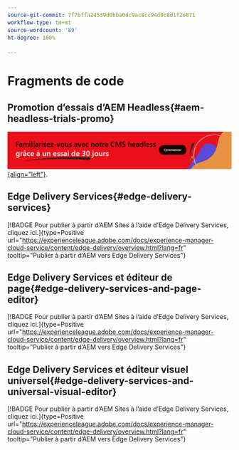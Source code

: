 ```yaml
---
source-git-commit: 7f7bffa24539d0bba0dc9ac8cc94d0c8d1f2e871
workflow-type: tm+mt
source-wordcount: '89'
ht-degree: 100%

---
```

# Fragments de code

## Promotion d’essais d’AEM Headless{#aem-headless-trials-promo}

[![Découvrez notre CMS découplé en bénéficiant d’un essai de 30 jours](./assets/aem-headless-trial-promo.png){align="left"}](https://commerce.adobe.com/business-trial/sign-up?items%5B0%5D%5Bid%5D=649A1AF5CBC5467A25E84F2561274821&amp;cli=headless_exl_banner_campaign&amp;co=US&amp;lang=fr).

## Edge Delivery Services{#edge-delivery-services}

[!BADGE Pour publier à partir d’AEM Sites à l’aide d’Edge Delivery Services, cliquez ici.]{type=Positive url="https://experienceleague.adobe.com/docs/experience-manager-cloud-service/content/edge-delivery/overview.html?lang=fr" tooltip="Publier à partir d’AEM vers Edge Delivery Services"}

## Edge Delivery Services et éditeur de page{#edge-delivery-services-and-page-editor}

[!BADGE Pour publier à partir d’AEM Sites à l’aide d’Edge Delivery Services, cliquez ici.]{type=Positive url="https://experienceleague.adobe.com/docs/experience-manager-cloud-service/content/edge-delivery/overview.html?lang=fr" tooltip="Publier à partir d’AEM vers Edge Delivery Services"}

## Edge Delivery Services et éditeur visuel universel{#edge-delivery-services-and-universal-visual-editor}

[!BADGE Pour publier à partir d’AEM Sites à l’aide d’Edge Delivery Services, cliquez ici.]{type=Positive url="https://experienceleague.adobe.com/docs/experience-manager-cloud-service/content/edge-delivery/overview.html?lang=fr" tooltip="Publier à partir d’AEM vers Edge Delivery Services"}
